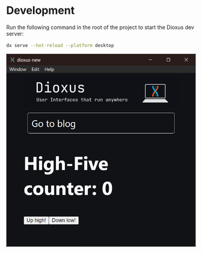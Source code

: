 # Development

Run the following command in the root of the project to start the Dioxus dev server:

```bash
dx serve --hot-reload --platform desktop
```

![Screenshot](screenshot.png)
